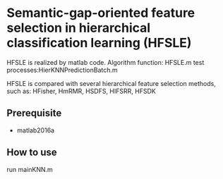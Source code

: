 #  Semantic-gap-oriented feature selection in hierarchical classification learning (HFSLE)
HFSLE is realized by matlab code. Algorithm function: HFSLE.m test processes:HierKNNPredictionBatch.m

HFSLE is compared with several hierarchical feature selection methods, such as: HFisher, HmRMR, HSDFS, HIFSRR, HFSDK

## Prerequisite
* matlab2016a

## How to use
run mainKNN.m

